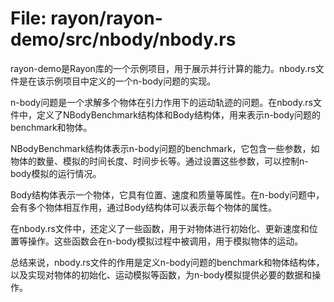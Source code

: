 # File: rayon/rayon-demo/src/nbody/nbody.rs

rayon-demo是Rayon库的一个示例项目，用于展示并行计算的能力。nbody.rs文件是在该示例项目中定义的一个n-body问题的实现。

n-body问题是一个求解多个物体在引力作用下的运动轨迹的问题。在nbody.rs文件中，定义了NBodyBenchmark结构体和Body结构体，用来表示n-body问题的benchmark和物体。

NBodyBenchmark结构体表示n-body问题的benchmark，它包含一些参数，如物体的数量、模拟的时间长度、时间步长等。通过设置这些参数，可以控制n-body模拟的运行情况。

Body结构体表示一个物体，它具有位置、速度和质量等属性。在n-body问题中，会有多个物体相互作用，通过Body结构体可以表示每个物体的属性。

在nbody.rs文件中，还定义了一些函数，用于对物体进行初始化、更新速度和位置等操作。这些函数会在n-body模拟过程中被调用，用于模拟物体的运动。

总结来说，nbody.rs文件的作用是定义n-body问题的benchmark和物体结构体，以及实现对物体的初始化、运动模拟等函数，为n-body模拟提供必要的数据和操作。

